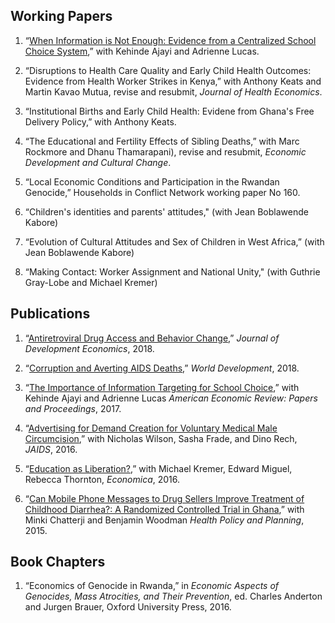 ## Working Papers

1. “[When Information is Not Enough: Evidence from a Centralized School Choice System](/files/guiide.pdf),” with Kehinde Ajayi and Adrienne Lucas.

2. “Disruptions to Health Care Quality and Early Child Health Outcomes: Evidence from Health Worker Strikes in Kenya,” with Anthony Keats and Martin Kavao Mutua, revise and resubmit, *Journal of Health Economics*.

3. “Institutional Births and Early Child Health: Evidene from Ghana's Free Delivery Policy,” with Anthony Keats.

4. “The Educational and Fertility Effects of Sibling Deaths,” with Marc Rockmore and Dhanu Thamarapani), revise and resubmit, *Economic Development and Cultural Change*.

5. “Local Economic Conditions and Participation in the Rwandan Genocide,” Households in Conflict Network working paper No 160.

6. “Children's identities and parents' attitudes," (with Jean Boblawende Kabore)  

7. “Evolution of Cultural Attitudes and Sex of Children in West Africa,” (with Jean Boblawende Kabore)

8. “Making Contact: Worker Assignment and National Unity," (with Guthrie Gray-Lobe and Michael Kremer)

## Publications

1. “[Antiretroviral Drug Access and Behavior Change](/files/arv.pdf),” *Journal of Development Economics*, 2018.

2. “[Corruption and Averting AIDS Deaths](/files/corrup.pdf),” *World Development*, 2018.

3. “[The Importance of Information Targeting for School Choice](/files/guiideparents.pdf),” with Kehinde Ajayi and Adrienne Lucas *American Economic Review: Papers and Proceedings*, 2017.

4. “[Advertising for Demand Creation for Voluntary Medical Male Circumcision](/files/jaids.pdf),” with Nicholas Wilson, Sasha Frade, and Dino Rech, *JAIDS*, 2016.

5. “[Education as Liberation?](/files/edaslib.pdf),” with Michael Kremer, Edward Miguel, Rebecca Thornton, *Economica*, 2016.

6. “[Can Mobile Phone Messages to Drug Sellers Improve Treatment of Childhood Diarrhea?: A Randomized Controlled Trial in Ghana](/files/smsghana.pdf),” with Minki Chatterji and Benjamin Woodman *Health Policy and Planning*, 2015.

## Book Chapters

1. “Economics of Genocide in Rwanda,” in *Economic Aspects of Genocides, Mass Atrocities, and Their Prevention*, ed. Charles Anderton and Jurgen Brauer, Oxford University Press, 2016.

<!--
[![Analytics](https://ga-beacon.appspot.com/UA-78646709-2/starter-academic/readme?pixel)](https://github.com/igrigorik/ga-beacon)
-->
